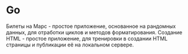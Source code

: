 # Go
Билеты на Марс - простое приложение, основанное на рандомных данных, для отработки циклов и методов форматирования.
Создание HTML - простое приложение, для тренировки в создании HTML страницы и публикации её на локальном сервере.
